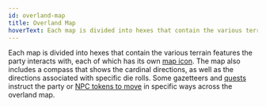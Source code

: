 ```yaml
---
id: overland-map
title: Overland Map
hoverText: Each map is divided into hexes that contain the various terrain features the party interacts with, each of which has its own [map icon](/docs/iconography/).
---
```


Each map is divided into hexes that contain the various terrain features the party interacts with, each of which has its own [map icon](/docs/iconography/). The map also includes a compass that shows the cardinal directions, as well as the directions associated with specific die rolls. Some gazetteers and [quests](/docs/campaign/quests/index) instruct the party or [NPC tokens to move](/docs/campaign/day/overland-phase/npc-overland-movement) in specific ways across the overland map.
